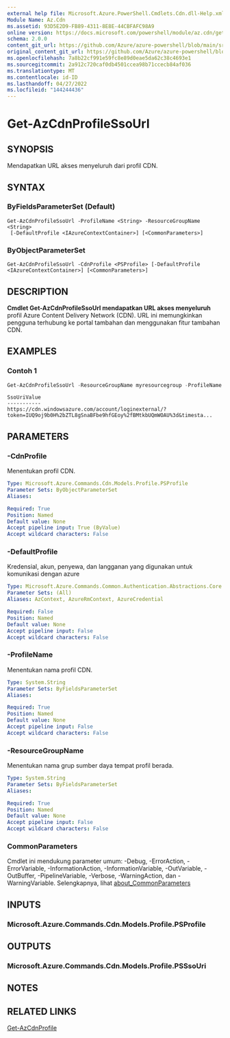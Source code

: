 ```yaml
---
external help file: Microsoft.Azure.PowerShell.Cmdlets.Cdn.dll-Help.xml
Module Name: Az.Cdn
ms.assetid: 93D5E2D9-FB89-4311-8E8E-44CBFAFC98A9
online version: https://docs.microsoft.com/powershell/module/az.cdn/get-azcdnprofilessourl
schema: 2.0.0
content_git_url: https://github.com/Azure/azure-powershell/blob/main/src/Cdn/Cdn/help/Get-AzCdnProfileSsoUrl.md
original_content_git_url: https://github.com/Azure/azure-powershell/blob/main/src/Cdn/Cdn/help/Get-AzCdnProfileSsoUrl.md
ms.openlocfilehash: 7a8b22cf991e59fc8e89d0eae5da62c38c4693e1
ms.sourcegitcommit: 2a912c720caf0db4501ccea98b71ccecb84af036
ms.translationtype: MT
ms.contentlocale: id-ID
ms.lasthandoff: 04/27/2022
ms.locfileid: "144244436"
---
```

# Get-AzCdnProfileSsoUrl

## SYNOPSIS
Mendapatkan URL akses menyeluruh dari profil CDN.

## SYNTAX

### ByFieldsParameterSet (Default)
```
Get-AzCdnProfileSsoUrl -ProfileName <String> -ResourceGroupName <String>
 [-DefaultProfile <IAzureContextContainer>] [<CommonParameters>]
```

### ByObjectParameterSet
```
Get-AzCdnProfileSsoUrl -CdnProfile <PSProfile> [-DefaultProfile <IAzureContextContainer>] [<CommonParameters>]
```

## DESCRIPTION
**Cmdlet Get-AzCdnProfileSsoUrl mendapatkan URL akses menyeluruh** profil Azure Content Delivery Network (CDN).
URL ini memungkinkan pengguna terhubung ke portal tambahan dan menggunakan fitur tambahan CDN.

## EXAMPLES

### Contoh 1
```powershell
Get-AzCdnProfileSsoUrl -ResourceGroupName myresourcegroup -ProfileName mycdnprofile
```

```Output
SsoUriValue
-----------
https://cdn.windowsazure.com/account/loginexternal/?token=IUQ9oj9b0H%2bZTL8gSnaBFbe9hfGEoy%2fBMtkbUQmWOAU%3d&timesta...
```

## PARAMETERS

### -CdnProfile
Menentukan profil CDN.

```yaml
Type: Microsoft.Azure.Commands.Cdn.Models.Profile.PSProfile
Parameter Sets: ByObjectParameterSet
Aliases:

Required: True
Position: Named
Default value: None
Accept pipeline input: True (ByValue)
Accept wildcard characters: False
```

### -DefaultProfile
Kredensial, akun, penyewa, dan langganan yang digunakan untuk komunikasi dengan azure

```yaml
Type: Microsoft.Azure.Commands.Common.Authentication.Abstractions.Core.IAzureContextContainer
Parameter Sets: (All)
Aliases: AzContext, AzureRmContext, AzureCredential

Required: False
Position: Named
Default value: None
Accept pipeline input: False
Accept wildcard characters: False
```

### -ProfileName
Menentukan nama profil CDN.

```yaml
Type: System.String
Parameter Sets: ByFieldsParameterSet
Aliases:

Required: True
Position: Named
Default value: None
Accept pipeline input: False
Accept wildcard characters: False
```

### -ResourceGroupName
Menentukan nama grup sumber daya tempat profil berada.

```yaml
Type: System.String
Parameter Sets: ByFieldsParameterSet
Aliases:

Required: True
Position: Named
Default value: None
Accept pipeline input: False
Accept wildcard characters: False
```

### CommonParameters
Cmdlet ini mendukung parameter umum: -Debug, -ErrorAction, -ErrorVariable, -InformationAction, -InformationVariable, -OutVariable, -OutBuffer, -PipelineVariable, -Verbose, -WarningAction, dan -WarningVariable. Selengkapnya, lihat [about_CommonParameters](http://go.microsoft.com/fwlink/?LinkID=113216)

## INPUTS

### Microsoft.Azure.Commands.Cdn.Models.Profile.PSProfile

## OUTPUTS

### Microsoft.Azure.Commands.Cdn.Models.Profile.PSSsoUri

## NOTES

## RELATED LINKS

[Get-AzCdnProfile](./Get-AzCdnProfile.md)


